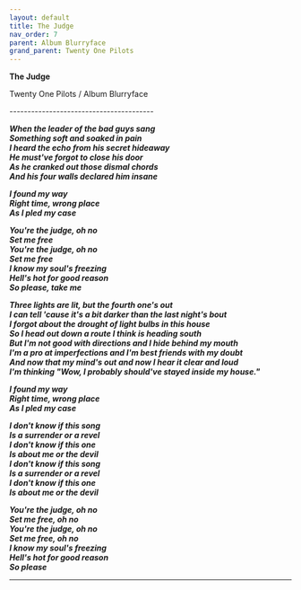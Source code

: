 ```yaml
---  
layout: default  
title: The Judge  
nav_order: 7  
parent: Album Blurryface  
grand_parent: Twenty One Pilots  
---  
```


**The Judge**
<p>
Twenty One Pilots / Album Blurryface
</p>  
----------------------------------------

**_When the leader of the bad guys sang  
Something soft and soaked in pain  
I heard the echo from his secret hideaway  
He must've forgot to close his door  
As he cranked out those dismal chords  
And his four walls declared him insane_**  

**_I found my way  
Right time, wrong place  
As I pled my case_**  

**_You're the judge, oh no  
Set me free  
You're the judge, oh no  
Set me free  
I know my soul's freezing  
Hell's hot for good reason  
So please, take me_**  

**_Three lights are lit, but the fourth one's out  
I can tell 'cause it's a bit darker than the last night's bout  
I forgot about the drought of light bulbs in this house  
So I head out down a route I think is heading south  
But I'm not good with directions and I hide behind my mouth  
I'm a pro at imperfections and I'm best friends with my doubt  
And now that my mind's out and now I hear it clear and loud  
I'm thinking "Wow, I probably should've stayed inside my house."_**  

**_I found my way  
Right time, wrong place  
As I pled my case_**  

**_I don't know if this song  
Is a surrender or a revel  
I don't know if this one  
Is about me or the devil  
I don't know if this song  
Is a surrender or a revel  
I don't know if this one  
Is about me or the devil_**  

**_You're the judge, oh no  
Set me free, oh no  
You're the judge, oh no  
Set me free, oh no  
I know my soul's freezing  
Hell's hot for good reason  
So please_**  

----------------------------------------------
